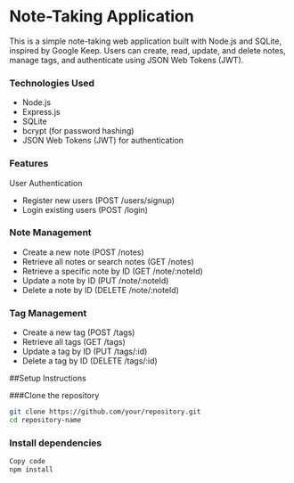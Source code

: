 # Note-Taking Application
This is a simple note-taking web application built with Node.js and SQLite, inspired by Google Keep. Users can create, read, update, and delete notes, manage tags, and authenticate using JSON Web Tokens (JWT).

### Technologies Used
- Node.js
- Express.js
- SQLite
- bcrypt (for password hashing)
- JSON Web Tokens (JWT) for authentication

### Features
User Authentication

- Register new users (POST /users/signup)
- Login existing users (POST /login)

### Note Management

- Create a new note (POST /notes)
- Retrieve all notes or search notes (GET /notes)
- Retrieve a specific note by ID (GET /note/:noteId)
- Update a note by ID (PUT /note/:noteId)
- Delete a note by ID (DELETE /note/:noteId)

### Tag Management

- Create a new tag (POST /tags)
- Retrieve all tags (GET /tags)
- Update a tag by ID (PUT /tags/:id)
- Delete a tag by ID (DELETE /tags/:id)

##Setup Instructions

###Clone the repository

```bash
git clone https://github.com/your/repository.git
cd repository-name
```

### Install dependencies

```bash
Copy code
npm install
```
